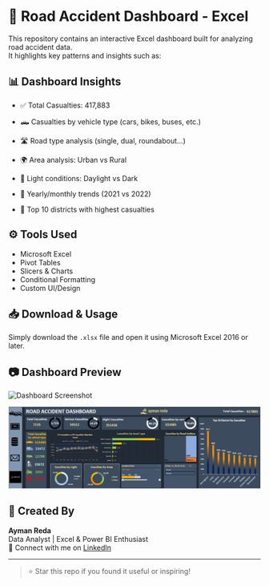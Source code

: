 # 🚧 Road Accident Dashboard - Excel

This repository contains an interactive Excel dashboard built for analyzing road accident data.  
It highlights key patterns and insights such as:

## 📊 Dashboard Insights

- ✅ Total Casualties: 417,883
- 🛻 Casualties by vehicle type (cars, bikes, buses, etc.)
- 🛣️ Road type analysis (single, dual, roundabout...)
- 🌍 Area analysis: Urban vs Rural

- 🌙 Light conditions: Daylight vs Dark
- 📅 Yearly/monthly trends (2021 vs 2022)
- 📌 Top 10 districts with highest casualties

## ⚙️ Tools Used

- Microsoft Excel
- Pivot Tables
- Slicers & Charts
- Conditional Formatting
- Custom UI/Design

## 📥 Download & Usage

Simply download the `.xlsx` file and open it using Microsoft Excel 2016 or later.

## 📷 Dashboard Preview

![Dashboard Screenshot](dc5429e9-3e60-490b-9df0-f0ad3acf7419.png)

![Road Image](Road.jpg)

## 🧠 Created By

**Ayman Reda**  
Data Analyst | Excel & Power BI Enthusiast  
📩 Connect with me on [LinkedIn](https://www.linkedin.com/in/aymanreda)

---

> ⭐ Star this repo if you found it useful or inspiring!
